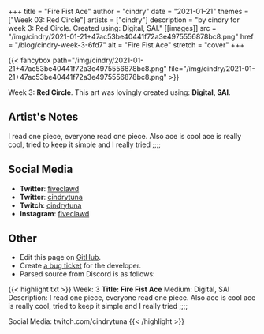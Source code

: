 +++
title =       "Fire Fist Ace"
author =      "cindry"
date =        "2021-01-21"
themes =      ["Week 03: Red Circle"]
artists =     ["cindry"]
description = "by cindry for week 3: Red Circle. Created using: Digital, SAI."
[[images]]
              src = "/img/cindry/2021-01-21+47ac53be40441f72a3e4975556878bc8.png"
              href = "/blog/cindry-week-3-6fd7"
              alt = "Fire Fist Ace"
              stretch = "cover"
+++


{{< fancybox path="/img/cindry/2021-01-21+47ac53be40441f72a3e4975556878bc8.png" file="/img/cindry/2021-01-21+47ac53be40441f72a3e4975556878bc8.png" >}}


Week 3: **Red Circle**. This art was lovingly created using: **Digital, SAI**.

## Artist's Notes

I read one piece, everyone read one piece.
Also ace is cool ace is really cool, tried to keep it simple and I really tried ;;;;

## Social Media

- **Twitter**: <a href='https://twitter.com/fiveclawd' target='_blank'>fiveclawd</a>
- **Twitter**: <a href='https://twitter.com/cindrytuna' target='_blank'>cindrytuna</a>
- **Twitch**: <a href='https://twitch.tv/cindrytuna' target='_blank'>cindrytuna</a>
- **Instagram**: <a href='https://instagram.com/fiveclawd' target='_blank'>fiveclawd</a>


## Other

- Edit this page on [GitHub](https://github.com/teaminkling/web-refresh/edit/main/blog/content/blog/cindry-week-3-6fd7.md).
- Create [a bug ticket](https://github.com/teaminkling/web-refresh/issues/new?assignees=&labels=bug&template=problem-report.md&title=) for the developer.
- Parsed source from Discord is as follows:

{{< highlight txt >}}
Week: 3
**Title:  Fire Fist Ace**
Medium: Digital, SAI
Description: 
I read one piece, everyone read one piece.
Also ace is cool ace is really cool, tried to keep it simple and I really tried ;;;;

Social Media: twitch.com/cindrytuna
{{< /highlight >}}